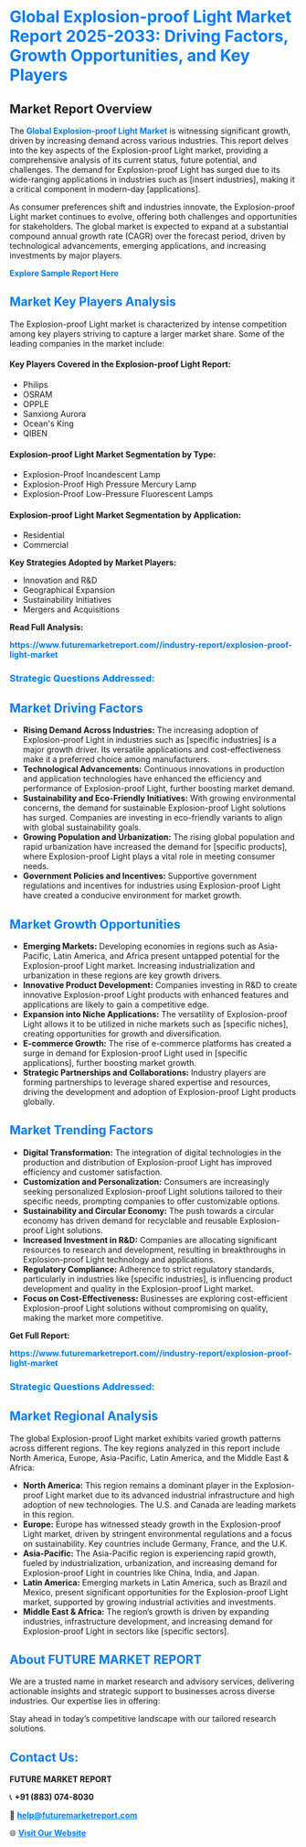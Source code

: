 <h1 style="color: #007BFF;">Global Explosion-proof Light Market Report 2025-2033: Driving Factors, Growth Opportunities, and Key Players</h1>

<section id="overview">
<h2>Market Report Overview</h2>
<p>The <a href="https://www.futuremarketreport.com//industry-report/explosion-proof-light-market" style="color: #007BFF; text-decoration: none;"><strong>Global Explosion-proof Light Market</strong></a> is witnessing significant growth, driven by increasing demand across various industries. This report delves into the key aspects of the Explosion-proof Light market, providing a comprehensive analysis of its current status, future potential, and challenges. The demand for Explosion-proof Light has surged due to its wide-ranging applications in industries such as [insert industries], making it a critical component in modern-day [applications].</p>
<p>As consumer preferences shift and industries innovate, the Explosion-proof Light market continues to evolve, offering both challenges and opportunities for stakeholders. The global market is expected to expand at a substantial compound annual growth rate (CAGR) over the forecast period, driven by technological advancements, emerging applications, and increasing investments by major players.</p>
</section>

<section id="overview">
<p><a href="https://www.futuremarketreport.com//request-sample/reportId=85656" style="color: #007BFF; text-decoration: none;"><strong>Explore Sample Report Here</strong></a></p>
</section>

<section id="key-players">
<h2 style="color: #007BFF;">Market Key Players Analysis</h2>
<p>The Explosion-proof Light market is characterized by intense competition among key players striving to capture a larger market share. Some of the leading companies in the market include:</p>
<h4>Key Players Covered in the Explosion-proof Light Report:</h4>
<ul><li>Philips</li><li>OSRAM</li><li>OPPLE</li><li>Sanxiong Aurora</li><li>Ocean&#039;s King</li><li>QIBEN</li></ul>
<h4>Explosion-proof Light Market Segmentation by Type:</h4>
<ul><li>Explosion-Proof Incandescent Lamp</li><li>Explosion-Proof High Pressure Mercury Lamp</li><li>Explosion-Proof Low-Pressure Fluorescent Lamps</li></ul>

<h4>Explosion-proof Light Market Segmentation by Application:</h4>
<ul><li>Residential</li><li>Commercial</li></ul>
<p><strong>Key Strategies Adopted by Market Players:</strong></p>
<ul>
<li>Innovation and R&D</li>
<li>Geographical Expansion</li>
<li>Sustainability Initiatives</li>
<li>Mergers and Acquisitions</li>
</ul>
</section>

<section>
<p><strong>Read Full Analysis: </strong></p><a href="https://www.futuremarketreport.com//industry-report/explosion-proof-light-market" style="color: #007BFF; text-decoration: none;"><strong>https://www.futuremarketreport.com//industry-report/explosion-proof-light-market</strong></a>
<h3 style="color: #007BFF;">Strategic Questions Addressed:</h3>
</section>

<section id="driving-factors">
<h2 style="color: #007BFF;">Market Driving Factors</h2>
<ul>
<li><strong>Rising Demand Across Industries:</strong> The increasing adoption of Explosion-proof Light in industries such as [specific industries] is a major growth driver. Its versatile applications and cost-effectiveness make it a preferred choice among manufacturers.</li>
<li><strong>Technological Advancements:</strong> Continuous innovations in production and application technologies have enhanced the efficiency and performance of Explosion-proof Light, further boosting market demand.</li>
<li><strong>Sustainability and Eco-Friendly Initiatives:</strong> With growing environmental concerns, the demand for sustainable Explosion-proof Light solutions has surged. Companies are investing in eco-friendly variants to align with global sustainability goals.</li>
<li><strong>Growing Population and Urbanization:</strong> The rising global population and rapid urbanization have increased the demand for [specific products], where Explosion-proof Light plays a vital role in meeting consumer needs.</li>
<li><strong>Government Policies and Incentives:</strong> Supportive government regulations and incentives for industries using Explosion-proof Light have created a conducive environment for market growth.</li>
</ul>
</section>

<section id="growth-opportunities">
<h2 style="color: #007BFF;">Market Growth Opportunities</h2>
<ul>
<li><strong>Emerging Markets:</strong> Developing economies in regions such as Asia-Pacific, Latin America, and Africa present untapped potential for the Explosion-proof Light market. Increasing industrialization and urbanization in these regions are key growth drivers.</li>
<li><strong>Innovative Product Development:</strong> Companies investing in R&D to create innovative Explosion-proof Light products with enhanced features and applications are likely to gain a competitive edge.</li>
<li><strong>Expansion into Niche Applications:</strong> The versatility of Explosion-proof Light allows it to be utilized in niche markets such as [specific niches], creating opportunities for growth and diversification.</li>
<li><strong>E-commerce Growth:</strong> The rise of e-commerce platforms has created a surge in demand for Explosion-proof Light used in [specific applications], further boosting market growth.</li>
<li><strong>Strategic Partnerships and Collaborations:</strong> Industry players are forming partnerships to leverage shared expertise and resources, driving the development and adoption of Explosion-proof Light products globally.</li>
</ul>
</section>

<section id="trending-factors">
<h2 style="color: #007BFF;">Market Trending Factors</h2>
<ul>
<li><strong>Digital Transformation:</strong> The integration of digital technologies in the production and distribution of Explosion-proof Light has improved efficiency and customer satisfaction.</li>
<li><strong>Customization and Personalization:</strong> Consumers are increasingly seeking personalized Explosion-proof Light solutions tailored to their specific needs, prompting companies to offer customizable options.</li>
<li><strong>Sustainability and Circular Economy:</strong> The push towards a circular economy has driven demand for recyclable and reusable Explosion-proof Light solutions.</li>
<li><strong>Increased Investment in R&D:</strong> Companies are allocating significant resources to research and development, resulting in breakthroughs in Explosion-proof Light technology and applications.</li>
<li><strong>Regulatory Compliance:</strong> Adherence to strict regulatory standards, particularly in industries like [specific industries], is influencing product development and quality in the Explosion-proof Light market.</li>
<li><strong>Focus on Cost-Effectiveness:</strong> Businesses are exploring cost-efficient Explosion-proof Light solutions without compromising on quality, making the market more competitive.</li>
</ul>
</section>

<section>
<p><strong>Get Full Report: </strong></p><a href="https://www.futuremarketreport.com//industry-report/explosion-proof-light-market" style="color: #007BFF; text-decoration: none;"><strong>https://www.futuremarketreport.com//industry-report/explosion-proof-light-market</strong></a>
<h3 style="color: #007BFF;">Strategic Questions Addressed:</h3>
</section>


<section id="regional-analysis">
<h2 style="color: #007BFF;">Market Regional Analysis</h2>
<p>The global Explosion-proof Light market exhibits varied growth patterns across different regions. The key regions analyzed in this report include North America, Europe, Asia-Pacific, Latin America, and the Middle East & Africa:</p>
<ul>
<li><strong>North America:</strong> This region remains a dominant player in the Explosion-proof Light market due to its advanced industrial infrastructure and high adoption of new technologies. The U.S. and Canada are leading markets in this region.</li>
<li><strong>Europe:</strong> Europe has witnessed steady growth in the Explosion-proof Light market, driven by stringent environmental regulations and a focus on sustainability. Key countries include Germany, France, and the U.K.</li>
<li><strong>Asia-Pacific:</strong> The Asia-Pacific region is experiencing rapid growth, fueled by industrialization, urbanization, and increasing demand for Explosion-proof Light in countries like China, India, and Japan.</li>
<li><strong>Latin America:</strong> Emerging markets in Latin America, such as Brazil and Mexico, present significant opportunities for the Explosion-proof Light market, supported by growing industrial activities and investments.</li>
<li><strong>Middle East & Africa:</strong> The region’s growth is driven by expanding industries, infrastructure development, and increasing demand for Explosion-proof Light in sectors like [specific sectors].</li>
</ul>
</section>

<footer>
<h2 style="color: #007BFF;">About FUTURE MARKET REPORT</h2>
<p>We are a trusted name in market research and advisory services, delivering actionable insights and strategic support to businesses across diverse industries. Our expertise lies in offering:</p>

<p>Stay ahead in today’s competitive landscape with our tailored research solutions.</p>

<h2 style="color: #007BFF;">Contact Us:</h2>
<p><strong>FUTURE MARKET REPORT</strong></p>
<p>📞 <strong>+91 (883) 074-8030</strong></p>
<p>📧 <strong><a href="mailto:help@futuremarketreport.com" style="color: #007BFF;">help@futuremarketreport.com</a></strong></p>
<p>🌐 <strong><a href="https://www.futuremarketreport.com/" style="color: #007BFF;">Visit Our Website</a></strong></p>
</footer>